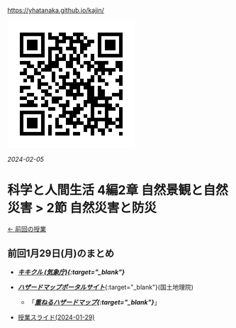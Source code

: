 https://yhatanaka.github.io/kajin/

<img src="QR_343148.png" title="" alt="QR_343148.png" data-align="right">

*2024-02-05*

# 科学と人間生活 4編2章 自然景観と自然災害 > 2節 自然災害と防災



[← 前回の授業](2024-01-29.md)





## 前回1月29日(月)のまとめ

- ***[キキクル (気象庁)](https://www.jma.go.jp/bosai/){:target="_blank"}***

- [***ハザードマップポータルサイト***](https://disaportal.gsi.go.jp){:target="_blank"}(国土地理院)
  - 「***[重ねるハザードマップ](https://disaportal.gsi.go.jp/hazardmap/maps/){:target="_blank"}***」

- [授業スライド(2024-01-29)](2023_4-2-2.pdf)



